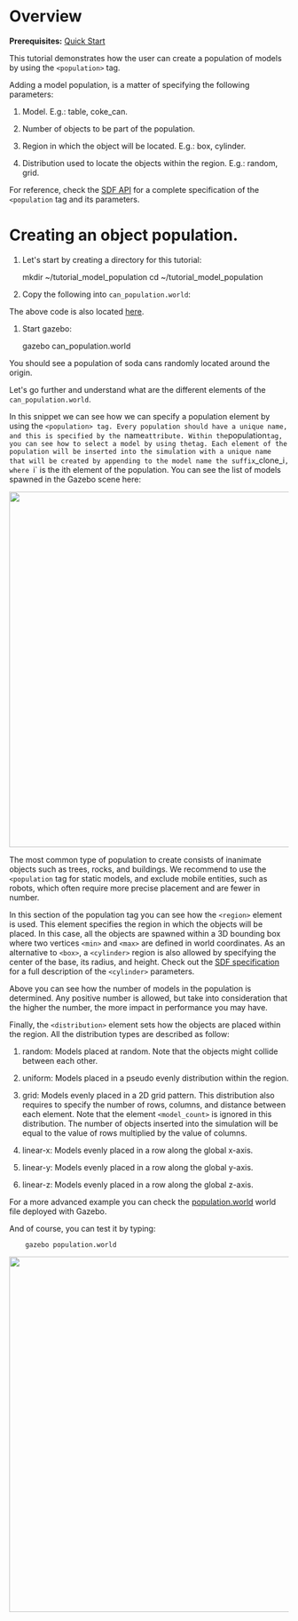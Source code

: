 # Overview

**Prerequisites:** [Quick Start](http://gazebosim.org/tutorials/?tut=quick_start)

This tutorial demonstrates how the user can create a population of models by
using the `<population>` tag.

Adding a model population, is a matter of specifying the following parameters:

1. Model. E.g.: table, coke_can.

1. Number of objects to be part of the population.

1. Region in which the object will be located. E.g.: box, cylinder.

1. Distribution used to locate the objects within the region. E.g.: random, grid.

For reference, check the [SDF API](http://gazebosim.org/sdf/dev.html) for a complete specification of the `<population` tag and its parameters.

# Creating an object population.

1. Let's start by creating a directory for this tutorial:

      mkdir ~/tutorial_model_population
      cd ~/tutorial_model_population

1. Copy the following into `can_population.world`:

<include src='http://bitbucket.org/osrf/gazebo_tutorials/raw/default/model_population/files/can_population.world' />

The above code is also located [here](http://bitbucket.org/osrf/gazebo_tutorials/raw/default/model_population/files/can_population.world).

1. Start gazebo:

      gazebo can_population.world

You should see a population of soda cans randomly located around the origin.

Let's go further and understand what are the different elements of the `can_population.world`.

<include from='/population name/' to='</model>' src='http://bitbucket.org/osrf/gazebo_tutorials/raw/default/model_population/files/can_population.world' />

In this snippet we can see how we can specify a population element by using the `<population> tag. Every population should have a unique name, and this is specified by the `name` attribute. Within the `population` tag, you can see how to select a model by using the `<model>` tag. Each element of the population will be inserted into the simulation with a unique name that will be created by appending to the model name the suffix `_clone_i`, where `i` is the ith element of the population. You can see the list of models spawned in the Gazebo scene here:

<img src="http://bitbucket.org/osrf/gazebo_tutorials/raw/default/model_population/files/model_list.png" width="640px"/>

The most common type of population to create consists of inanimate objects
such as trees, rocks, and buildings. We recommend to use the `<population` tag for static models, and exclude mobile entities, such as robots, which often require more precise placement and are fewer in number.

<include from='/<region>/' to='</region>' src='http://bitbucket.org/osrf/gazebo_tutorials/raw/default/model_population/files/can_population.world' />

In this section of the population tag you can see how the `<region>` element is used. This element specifies the region in which the objects will be placed. In this case, all the objects are spawned within a 3D bounding box where two vertices `<min>` and `<max>` are defined in world coordinates. As an alternative to `<box>`, a `<cylinder>` region is also allowed by specifying the center of the base, its radius, and height. Check out the [SDF specification]((http://gazebosim.org/sdf/dev.html)) for a full description of the `<cylinder>` parameters.

<include from='/<model_count>/' to='</model_count>' src='http://bitbucket.org/osrf/gazebo_tutorials/raw/default/model_population/files/can_population.world' />

Above you can see how the number of models in the population is determined. Any positive number is allowed, but take into consideration that the higher the number, the more impact in performance you may have.

<include from='/<distribution>/' to='</distribution>' src='http://bitbucket.org/osrf/gazebo_tutorials/raw/default/model_population/files/can_population.world' />

Finally, the `<distribution>` element sets how the objects are placed within the region. All the distribution types are described as follow:

1. random: Models placed at random. Note that the objects might collide between each other.

1. uniform: Models placed in a pseudo evenly distribution within the region.

1. grid: Models evenly placed in a 2D grid pattern. This distribution also requires to specify the number of rows, columns, and distance between each element. Note that the element `<model_count>` is ignored in this distribution. The number of objects inserted into the simulation will be equal to the value of rows multiplied by the value of columns.

1. linear-x: Models evenly placed in a row along the global x-axis.

1. linear-y: Models evenly placed in a row along the global y-axis.

1. linear-z: Models evenly placed in a row along the global z-axis.

For a more advanced example you can check the [population.world](http://bitbucket.org/osrf/gazebo/raw/default/worlds/population.world) world file deployed with Gazebo.

And of course, you can test it by typing:

        gazebo population.world

<img src="https://bitbucket.org/repo/jgXqbo/images/98514253-gazebo_population.png" width="640px"/>